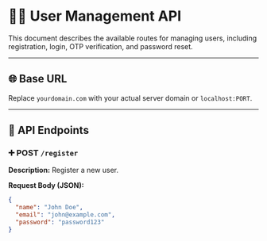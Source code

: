 # 🧑‍💼 User Management API

This document describes the available routes for managing users, including registration, login, OTP verification, and password reset.

---

## 🌐 Base URL

Replace `yourdomain.com` with your actual server domain or `localhost:PORT`.

---

## 📌 API Endpoints

### ➕ POST `/register`

**Description:** Register a new user.

**Request Body (JSON):**
```json
{
  "name": "John Doe",
  "email": "john@example.com",
  "password": "password123"
}
